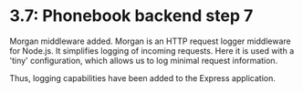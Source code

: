 # 3.7: Phonebook backend step 7

Morgan middleware added. Morgan is an HTTP request logger middleware for Node.js. It simplifies logging of incoming requests. Here it is used with a 'tiny' configuration, which allows us to log minimal request information.

Thus, logging capabilities have been added to the Express application.